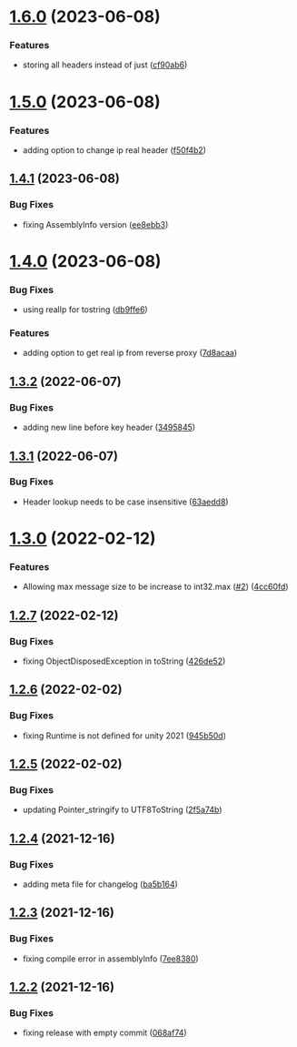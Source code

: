 # [1.6.0](https://github.com/James-Frowen/SimpleWebTransport/compare/v1.5.0...v1.6.0) (2023-06-08)


### Features

* storing all headers instead of just ([cf90ab6](https://github.com/James-Frowen/SimpleWebTransport/commit/cf90ab6f30719242e9e93aa7c282d123a08bf423))

# [1.5.0](https://github.com/James-Frowen/SimpleWebTransport/compare/v1.4.1...v1.5.0) (2023-06-08)


### Features

* adding option to change ip real header ([f50f4b2](https://github.com/James-Frowen/SimpleWebTransport/commit/f50f4b2299d36eac30f02b441745b4a4a4242680))

## [1.4.1](https://github.com/James-Frowen/SimpleWebTransport/compare/v1.4.0...v1.4.1) (2023-06-08)


### Bug Fixes

* fixing AssemblyInfo version ([ee8ebb3](https://github.com/James-Frowen/SimpleWebTransport/commit/ee8ebb3ad9608228b69392f52aec99c1cc12848b))

# [1.4.0](https://github.com/James-Frowen/SimpleWebTransport/compare/v1.3.2...v1.4.0) (2023-06-08)


### Bug Fixes

* using realIp for tostring ([db9ffe6](https://github.com/James-Frowen/SimpleWebTransport/commit/db9ffe6d8b5e581b43e5c599610671c6a0efe732))


### Features

* adding option to get real ip from reverse proxy ([7d8acaa](https://github.com/James-Frowen/SimpleWebTransport/commit/7d8acaaf9c2bbc3b09bbc0f11b33463f6a6a3f0d))

## [1.3.2](https://github.com/James-Frowen/SimpleWebTransport/compare/v1.3.1...v1.3.2) (2022-06-07)


### Bug Fixes

* adding new line before key header ([3495845](https://github.com/James-Frowen/SimpleWebTransport/commit/3495845b8c3fa6838f0838660b652302a20b714a))

## [1.3.1](https://github.com/James-Frowen/SimpleWebTransport/compare/v1.3.0...v1.3.1) (2022-06-07)


### Bug Fixes

* Header lookup needs to be case insensitive ([63aedd8](https://github.com/James-Frowen/SimpleWebTransport/commit/63aedd8086b45b30dbbc6039d47a6c59db7aeded))

# [1.3.0](https://github.com/James-Frowen/SimpleWebTransport/compare/v1.2.7...v1.3.0) (2022-02-12)


### Features

* Allowing max message size to be increase to int32.max ([#2](https://github.com/James-Frowen/SimpleWebTransport/issues/2)) ([4cc60fd](https://github.com/James-Frowen/SimpleWebTransport/commit/4cc60fd67f3c65d90ced0e6f9f97d15d0368076d))

## [1.2.7](https://github.com/James-Frowen/SimpleWebTransport/compare/v1.2.6...v1.2.7) (2022-02-12)


### Bug Fixes

* fixing ObjectDisposedException in toString ([426de52](https://github.com/James-Frowen/SimpleWebTransport/commit/426de52ee4e98ac6212713b2b2272e3affb8fc99))

## [1.2.6](https://github.com/James-Frowen/SimpleWebTransport/compare/v1.2.5...v1.2.6) (2022-02-02)


### Bug Fixes

* fixing Runtime is not defined for unity 2021 ([945b50d](https://github.com/James-Frowen/SimpleWebTransport/commit/945b50dbad5b71c43e2bdaa4033f87d3f62c5572))

## [1.2.5](https://github.com/James-Frowen/SimpleWebTransport/compare/v1.2.4...v1.2.5) (2022-02-02)


### Bug Fixes

* updating Pointer_stringify to UTF8ToString ([2f5a74b](https://github.com/James-Frowen/SimpleWebTransport/commit/2f5a74ba10865e934be8d3b54ebfdeb14ca491f6))

## [1.2.4](https://github.com/James-Frowen/SimpleWebTransport/compare/v1.2.3...v1.2.4) (2021-12-16)


### Bug Fixes

* adding meta file for changelog ([ba5b164](https://github.com/James-Frowen/SimpleWebTransport/commit/ba5b1647aa5cc69ca80f5b52c542a9b5ee749c7f))

## [1.2.3](https://github.com/James-Frowen/SimpleWebTransport/compare/v1.2.2...v1.2.3) (2021-12-16)


### Bug Fixes

* fixing compile error in assemblyInfo ([7ee8380](https://github.com/James-Frowen/SimpleWebTransport/commit/7ee8380b4daf34d4e12017de55d8be481690046f))

## [1.2.2](https://github.com/James-Frowen/SimpleWebTransport/compare/v1.2.1...v1.2.2) (2021-12-16)


### Bug Fixes

* fixing release with empty commit ([068af74](https://github.com/James-Frowen/SimpleWebTransport/commit/068af74f7399354081f25181f90fb060b0fa1524))
